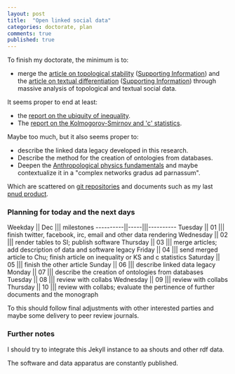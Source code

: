 ```yaml
---
layout: post
title:  "Open linked social data"
categories: doctorate, plan
comments: true
published: true
---
```

To finish my doctorate, the minimum is to:

* merge the [article on topological stability][atop] ([Supporting Information][sitop])
and the [article on textual differentiation][atxt] ([Supporting Information][sitxt])
through massive analysis of topological and textual social data.

It seems proper to end at least:

* the [report on the ubiquity of inequality][ueq].
* The [report on the Kolmogorov-Smirnov and 'c' statistics][kol].

Maybe too much, but it also seems proper to:

* describe the linked data legacy developed in this research.
* Describe the method for the creation of ontologies from databases.
* Deepen the [Anthropological physics fundamentals][anp] and maybe contextualize it in a "complex networks gradus ad parnassum".

Which are scattered on [git repositories][ttmgh] and documents such as my last [pnud product][pnud5].

### Planning for today and the next days

Weekday   || Dec ||| milestones
----------||-----|||----------
Tuesday   || 01  ||| finish twitter, facebook, irc, email and other data rendering
Wednesday || 02  ||| render tables to SI; publish software
Thursday  || 03  ||| merge articles; add description of data and software legacy
Friday    || 04  ||| send merged article to Chu; finish article on inequality or KS and c statistics
Saturday  || 05  ||| finish the other article
Sunday    || 06  ||| describe linked data legacy
Monday    || 07  ||| describe the creation of ontologies from databases
Tuesday   || 08  ||| review with collabs
Wednesday || 09  ||| review with collabs
Thursday  || 10  ||| review with collabs; evaluate the pertinence of further documents and the monograph

To this should follow final adjustments with other interested parties
and maybe some delivery to peer review journals.

### Further notes

I should try to integrate this Jekyll instance to aa shouts and other rdf data.

The software and data apparatus are constantly published.

[atop]:       https://github.com/ttm/articleStabilityInteractionNetworks/raw/master/paper.pdf
[sitop]:      https://github.com/ttm/articleStabilityInteractionNetworks/raw/master/supportingInformation.pdf
[atxt]:       https://github.com/ttm/artigoTextoNasRedes/raw/master/paper.pdf
[sitxt]:       https://github.com/ttm/artigoTextoNasRedes/raw/master/supportingInformation.pdf
[ueq]:       https://github.com/ttm/ubiquitousInequality/raw/master/essay.pdf
[kol]:       https://github.com/ttm/kolmogorov-smirnov/raw/master/paper.pdf
[ttmgh]:      https://github.com/ttm 
[pnud5]:       https://github.com/ttm/pnud5  
[anp]:       https://www.academia.edu/10356773/What_are_you_and_I_anthropological_physics_fundamentals_

